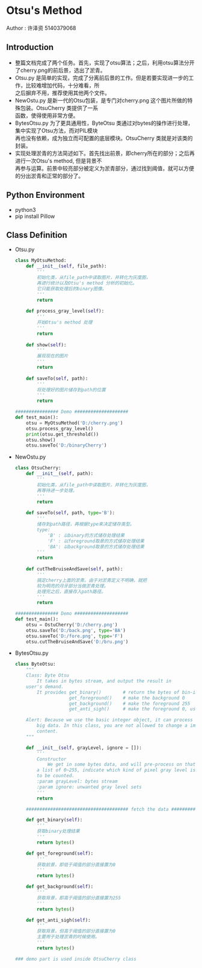 # Otsu's Method
Author : 许泽资 5140379068  
## Introduction
 - 整篇文档完成了两个任务。首先，实现了otsu算法；之后，利用otsu算法分开了cherry.png的前后景，选出了淤青。
 - Otsu.py 是简单的实现，完成了分离前后景的工作。但是若要实现进一步的工作，比较难增加代码，十分难看，所  
   之后摒弃不用，推荐使用其他两个文件。
 - NewOstu.py 是新一代的Otsu包装，是专门对cherry.png 这个图片所做的特殊包装。OtsuCherry 类提供了一系  
   函数，使得使用非常方便。
 - BytesOtsu.py 为了更具通用性，ByteOtsu 类通过对bytes的操作进行处理，集中实现了Otsu方法，而对PIL模块  
   再也没有依赖，成为独立而可配置的底层模块。OtsuCherry 类就是对该类的封装。
 - 实现处理淤青的方法简述如下。首先找出前景，即cherry所在的部分；之后再进行一次Otsu's method, 但是背景不  
   再参与运算。前景中较亮部分被定义为淤青部分，通过找到阈值，就可以方便的分出淤青和正常的部分了。

## Python Environment
 - python3
 - pip install Pillow 

## Class Definition
 - Otsu.py  
    ```python
    class MyOtsuMethod:
        def __init__(self, file_path):
            '''
            初始化类，从file_path中读取图片，并转化为灰度图，
            再进行统计以及Otsu's method 分析的初始化。
            它只能获取处理后的binary图像。
            '''
            return
        
        def process_gray_level(self):
            '''
            开始Otsu's method 处理
            '''
            return
        
        def show(self):
            '''
            展现现在的图片
            '''
            return
        
        def saveTo(self, path):
            '''
            将处理好的图片储存到path的位置
            '''
            return 
    
    ################ Demo ####################
    def test_main():
        otsu = MyOtsuMethod('D:/cherry.png')
        otsu.process_gray_level()
        print(otsu.get_threshold())
        otsu.show()
        otsu.saveTo('D:/binaryCherry')

    ```
 - NewOstu.py 
    ```python
    class OtsuCherry:
        def __init__(self, path):
            '''
            初始化类，从file_path中读取图片，并转化为灰度图，
            再等待进一步处理。
            '''
            return 
        
        def saveTo(self, path, type='B'):
            '''
            储存到path路径，再根据type来决定储存类型。
            type:
                'B' : 以binary的方式储存处理结果
                'F' : 以foreground取景的方式储存处理结果
                'BA': 以background取景的方式储存处理结果
            '''
            return 
        
        def cutTheBruiseAndSave(self, path):
            '''
            搞定cherry上面的淤青。由于对淤青定义不明确，就把
            较为明亮的月牙部分当做淤青处理。
            处理完之后，直接存入path路径。
            '''
            return 
    
    ################ Demo ####################
    def test_main():
        otsu = OstuCherry('D:/cherry.png')
        otsu.saveTo('D:/back.png', type='BA')
        otsu.saveTo('D:/fore.png', type='F')
        otsu.cutTheBruiseAndSave('D:/bru.png')
    ```
 - BytesOtsu.py
    ```python
    class ByteOtsu:
        """
        Class: Byte Otsu
            It takes in bytes stream, and output the result in
        user's demand.
            It provides get_binary()        # return the bytes of bin-image
                        get_foreground()    # make the background 0
                        get_background()    # make the foreground 255
                        get_anti_sigh()     # make the foreground 0, used in bruise-process

        Alert: Because we use the basic integer object, it can process not-so-
            big data. In this class, you are not allowed to change a image
            content.
        """

        def __init__(self, grayLevel, ignore = []):
            '''
            Constructor
                We get in some bytes data, and will pre-process on that. ignore is
            a list of 0~255, indicate which kind of pixel gray level is not allowed
            to be counted.
            :param grayLevel: bytes stream
            :param ignore: unwanted gray level sets
            '''
            return 

        ###################################### fetch the data ###################################

        def get_binary(self):
            '''
            获取binary处理结果
            '''
            return bytes()

        def get_foreground(self):
            '''
            获取前景，即低于阈值的部分直接置为0
            '''
            return bytes()

        def get_background(self):
            '''
            获取背景，即高于阈值的部分直接置为255
            '''
            return bytes()

        def get_anti_sigh(self):
            '''
            获取背景，但高于阈值的部分直接置为0
            主要用于处理淤青的时候使用。
            '''
            return bytes()
    
    ### demo part is used inside OtsuCherry class 
    ```